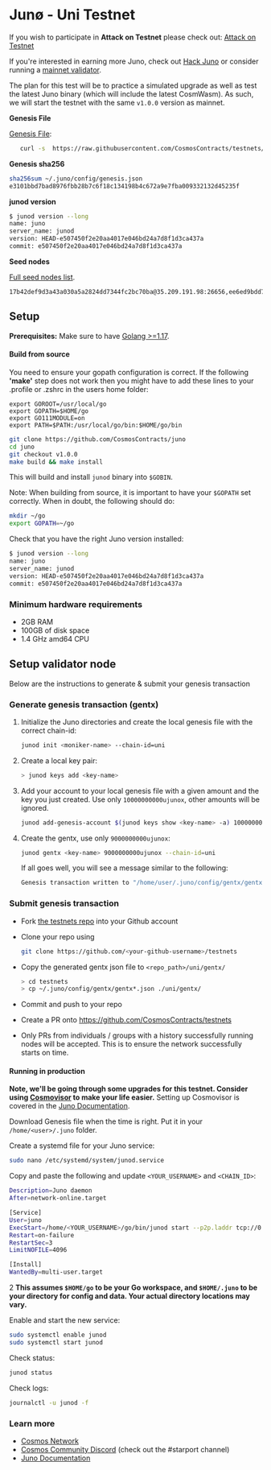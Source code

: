# Junø - Uni Testnet

If you wish to participate in **Attack on Testnet** please check out: [Attack on Testnet](https://github.com/CosmosContracts/testnets/blob/attack-on-testnet/uni/ATTACK.md)

If you're interested in earning more Juno, check out [Hack Juno](https://github.com/CosmosContracts/hack-juno) or consider running a [mainnet validator](https://docs.junochain.com/validators/joining-mainnet).

The plan for this test will be to practice a simulated upgrade as well as test the latest Juno binary (which will include the latest CosmWasm). As such, we will start the testnet with the same `v1.0.0` version as mainnet.

**Genesis File**

[Genesis File](/uni/genesis.json):

```bash
   curl -s  https://raw.githubusercontent.com/CosmosContracts/testnets/main/uni/genesis.json >~/.juno/config/genesis.json
```

**Genesis sha256**

```bash
sha256sum ~/.juno/config/genesis.json
e3101bbd7bad8976fbb28b7c6f18c134198b4c672a9e7fba009332132d45235f
```

**junod version**

```bash
$ junod version --long
name: juno
server_name: junod
version: HEAD-e507450f2e20aa4017e046bd24a7d8f1d3ca437a
commit: e507450f2e20aa4017e046bd24a7d8f1d3ca437a
```

**Seed nodes**

[Full seed nodes list](/uni/seeds.txt).

```
17b42def9d3a43a030a5a2824dd7344fc2bc70ba@35.209.191.98:26656,ee6ed9bdd7d61e6521e8711626b32084f2ee5be6@159.203.161.68:26656
```

## Setup

**Prerequisites:** Make sure to have [Golang >=1.17](https://golang.org/).

#### Build from source

You need to ensure your gopath configuration is correct. If the following **'make'** step does not work then you might have to add these lines to your .profile or .zshrc in the users home folder:

```
export GOROOT=/usr/local/go
export GOPATH=$HOME/go
export GO111MODULE=on
export PATH=$PATH:/usr/local/go/bin:$HOME/go/bin
```

```sh
git clone https://github.com/CosmosContracts/juno
cd juno
git checkout v1.0.0
make build && make install
```

This will build and install `junod` binary into `$GOBIN`.

Note: When building from source, it is important to have your `$GOPATH` set correctly. When in doubt, the following should do:

```sh
mkdir ~/go
export GOPATH=~/go
```

Check that you have the right Juno version installed:

```sh
$ junod version --long
name: juno
server_name: junod
version: HEAD-e507450f2e20aa4017e046bd24a7d8f1d3ca437a
commit: e507450f2e20aa4017e046bd24a7d8f1d3ca437a
```

### Minimum hardware requirements

- 2GB RAM
- 100GB of disk space
- 1.4 GHz amd64 CPU

## Setup validator node

Below are the instructions to generate & submit your genesis transaction

### Generate genesis transaction (gentx)

1. Initialize the Juno directories and create the local genesis file with the correct chain-id:

   ```bash
   junod init <moniker-name> --chain-id=uni
   ```

2. Create a local key pair:

   ```sh
   > junod keys add <key-name>
   ```

3. Add your account to your local genesis file with a given amount and the key you just created. Use only `10000000000ujunox`, other amounts will be ignored.

   ```bash
   junod add-genesis-account $(junod keys show <key-name> -a) 10000000000ujunox
   ```

4. Create the gentx, use only `9000000000ujunox`:

   ```bash
   junod gentx <key-name> 9000000000ujunox --chain-id=uni
   ```

   If all goes well, you will see a message similar to the following:

   ```bash
   Genesis transaction written to "/home/user/.juno/config/gentx/gentx-******.json"
   ```

### Submit genesis transaction

- Fork [the testnets repo](https://github.com/CosmosContracts/testnets) into your Github account

- Clone your repo using

  ```bash
  git clone https://github.com/<your-github-username>/testnets
  ```

- Copy the generated gentx json file to `<repo_path>/uni/gentx/`

  ```sh
  > cd testnets
  > cp ~/.juno/config/gentx/gentx*.json ./uni/gentx/
  ```

- Commit and push to your repo
- Create a PR onto https://github.com/CosmosContracts/testnets
- Only PRs from individuals / groups with a history successfully running nodes will be accepted. This is to ensure the network successfully starts on time.

#### Running in production

**Note, we'll be going through some upgrades for this testnet. Consider using [Cosmovisor](https://github.com/cosmos/cosmos-sdk/tree/master/cosmovisor) to make your life easier.** Setting up Cosmovisor is covered in the [Juno Documentation](https://docs.junochain.com/validators/setting-up-cosmovisor).

Download Genesis file when the time is right. Put it in your `/home/<user>/.juno` folder.

Create a systemd file for your Juno service:

```sh
sudo nano /etc/systemd/system/junod.service
```

Copy and paste the following and update `<YOUR_USERNAME>` and `<CHAIN_ID>`:

```sh
Description=Juno daemon
After=network-online.target

[Service]
User=juno
ExecStart=/home/<YOUR_USERNAME>/go/bin/junod start --p2p.laddr tcp://0.0.0.0:26656 --home /home/<YOUR_USERNAME>/.juno
Restart=on-failure
RestartSec=3
LimitNOFILE=4096

[Install]
WantedBy=multi-user.target
```

2
**This assumes `$HOME/go` to be your Go workspace, and `$HOME/.juno` to be your directory for config and data. Your actual directory locations may vary.**

Enable and start the new service:

```sh
sudo systemctl enable junod
sudo systemctl start junod
```

Check status:

```sh
junod status
```

Check logs:

```sh
journalctl -u junod -f
```

### Learn more

- [Cosmos Network](https://cosmos.network)
- [Cosmos Community Discord](https://discord.com/invite/W8trcGV) (check out the #starport channel)
- [Juno Documentation](https://docs.junochain.com/)
